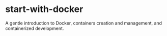 # start-with-docker
A gentle introduction to Docker, containers creation and management, and containerized development.
